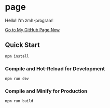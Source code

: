 # page

Hello! I'm zmh-program!

[Go to My GitHub Page Now](https://zmh-program.github.io/)
## Quick Start

```sh
npm install
```

### Compile and Hot-Reload for Development

```sh
npm run dev
```

### Compile and Minify for Production

```sh
npm run build
```

